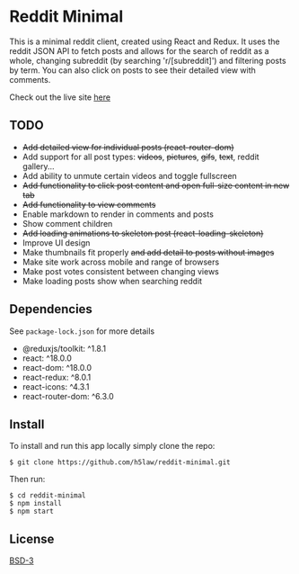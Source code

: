 # Reddit Minimal

This is a minimal reddit client, created using React and Redux. It uses the
reddit JSON API to fetch posts and allows for the search of reddit as a whole,
changing subreddit (by searching 'r/[subreddit]') and filtering posts by term.
You can also click on posts to see their detailed view with comments.

Check out the live site [here](https://jolly-otter-32816e.netlify.app/)

## TODO

 - ~~Add detailed view for individual posts (react-router-dom)~~
 - Add support for all post types: ~~videos~~, ~~pictures~~, ~~gifs~~, ~~text~~, reddit
   gallery...
 - Add ability to unmute certain videos and toggle fullscreen
 - ~~Add functionality to click post content and open full-size content in new
   tab~~
 - ~~Add functionality to view comments~~
 - Enable markdown to render in comments and posts
 - Show comment children
 - ~~Add loading animations to skeleton post (react-loading-skeleton)~~
 - Improve UI design
 - Make thumbnails fit properly ~~and add detail to posts without images~~
 - Make site work across mobile and range of browsers
 - Make post votes consistent between changing views
 - Make loading posts show when searching reddit

## Dependencies

See `package-lock.json` for more details
 - @reduxjs/toolkit: ^1.8.1
 - react: ^18.0.0
 - react-dom: ^18.0.0
 - react-redux: ^8.0.1
 - react-icons: ^4.3.1
 - react-router-dom: ^6.3.0

## Install

To install and run this app locally simply clone the repo:
```
$ git clone https://github.com/h5law/reddit-minimal.git
```

Then run:
```
$ cd reddit-minimal
$ npm install
$ npm start
```

## License

[BSD-3](https://choosealicense.com/licenses/bsd-3-clause/)
